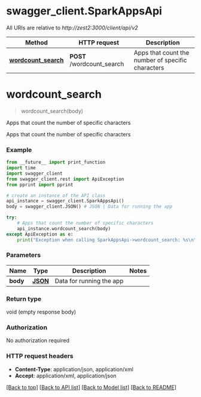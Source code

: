 # swagger_client.SparkAppsApi

All URIs are relative to *http://zest2:3000/client/api/v2*

Method | HTTP request | Description
------------- | ------------- | -------------
[**wordcount_search**](SparkAppsApi.md#wordcount_search) | **POST** /wordcount_search | Apps that count the number of specific characters


# **wordcount_search**
> wordcount_search(body)

Apps that count the number of specific characters

Apps that count the number of specific characters

### Example
```python
from __future__ import print_function
import time
import swagger_client
from swagger_client.rest import ApiException
from pprint import pprint

# create an instance of the API class
api_instance = swagger_client.SparkAppsApi()
body = swagger_client.JSON() # JSON | Data for running the app

try:
    # Apps that count the number of specific characters
    api_instance.wordcount_search(body)
except ApiException as e:
    print("Exception when calling SparkAppsApi->wordcount_search: %s\n" % e)
```

### Parameters

Name | Type | Description  | Notes
------------- | ------------- | ------------- | -------------
 **body** | [**JSON**](JSON.md)| Data for running the app | 

### Return type

void (empty response body)

### Authorization

No authorization required

### HTTP request headers

 - **Content-Type**: application/json, application/xml
 - **Accept**: application/xml, application/json

[[Back to top]](#) [[Back to API list]](../README.md#documentation-for-api-endpoints) [[Back to Model list]](../README.md#documentation-for-models) [[Back to README]](../README.md)

